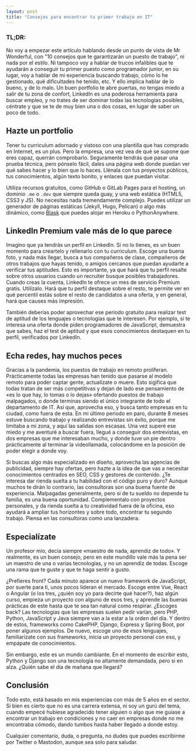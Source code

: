 ```yaml
---
layout: post
title: "Consejos para encontrar tu primer trabajo en IT"
---
```


### TL;DR:

No voy a empezar este artículo hablando desde un punto de vista de Mr Wonderful, con "10 consejos que te garantizarán un puesto de trabajo", ni nada por el estilo. Ni tampoco voy a hablar de trucos infalibles que te ayudarán a conseguir tu primer puesto como programador junior, en su lugar, voy a hablar de mi experiencia buscando trabajo, cómo lo he gestionado, qué dificultades he tenido, etc. Y ello implica hablar de lo bueno, y de lo malo. Un buen portfolio te abre puertas, no tengas miedo a salir de tu zona de confort, LinkedIn es una poderosa herramienta para buscar empleo, y no trates de ser dominar todas las tecnologías posibles, céntrate y que se te de muy bien una o dos cosas, en lugar de saber un poco de todo.

## Hazte un portfolio

Tener tu curriculum adornado y vistoso con una plantilla que has comprado en Internet, es un plus. Pero la empresa, una vez vea de qué se supone que eres capaz, querrán comprobarlo. Seguramente tendrás que pasar una prueba técnica, pero pónselo fácil, dales una página web donde puedan ver qué sabes hacer y lo bien que lo haces. Llénala con tus proyectos públicos, tus conocimientos, algún texto bonito, y enlaces que puedan visitar.

Utiliza recursos gratuitos, como GitHub o GitLab Pages para el hosting, un dominio `.me` o `.dev` que siempre queda guay, y una web estática (HTML5, CSS3 y JS). No necesitas nada tremendamente complejo. Puedes utilizar un generador de páginas estáticas (Jekyll, Hugo, Pelican) o algo más dinámico, como [Blask](https://getblask.com) que puedes alojar en Heroku o PythonAnywhere.

## LinkedIn Premium vale más de lo que parece

Imagino que ya tendrás un perfil en LinkedIn. Si no lo tienes, es un buen momento para creartelo y rellenarlo con tu curriculum. Escoge una buena foto, y nada más llegar, busca a tus compañeros de clase, compañeros de otros trabajos que hayas tenido, o amigos cercanos que puedan ayudarte a verificar tus aptitudes. Esto es importante, ya que hará que tu perfil resalte sobre otros usuarios cuando un recruiter busque posibles trabajadores. Cuando creas la cuenta, LinkedIn te ofrece un mes de servicio Premium gratis. Utilízalo. Hará que tu perfil destaque sobre el resto, te permite ver en qué percentil estás sobre el resto de candidatos a una oferta, y en general, hará que causes más impresión.

También deberías poder aprovechar ese periodo gratuito para realizar test de aptitud de los lenguajes o tecnologías que te interesen. Por ejemplo, si te interesa una oferta donde piden programadores de JavaScript, demuestra que sabes, haz el test de aptitud y que esos conocimientos destaquen en tu perfil, verificados por LinkedIn.

## Echa redes, hay muchos peces

Gracias a la pandemia, los puestos de trabajo en remoto proliferan. Prácticamente todas las empresas han tenido que pasarse al modelo remoto para poder captar gente, actualízate o muere. Esto sigifica que todas tratan de ser más competitivas y dejan de lado ese pensamiento de «es lo que hay, lo tomas o lo dejas» ofertando puestos de trabajo malpagados, o donde terminas siendo el único integrante de todo el departamento de IT. Así que, aprovecha eso, y busca tanto empresas en tu ciudad, como fuera de esta. En mi último periodo en paro, durante 8 meses estuve buscando trabajo y realizando entrevistas sin éxito, porque me limitaba a mi zona, y aquí las salidas son escasas. Una vez superé ese miedo y me aventuré a buscar fuera, llegué a conseguir dos entrevistas, en dos empresas que me interesaban mucho, y donde tuve un pie dentro prácticamente al terminar la videollamada, colocándome en la posición de poder elegir a donde voy.

Si buscas algo más especializado en diseño, aprovecha las agencias de publicidad, siempre hay ofertas, pero hazte a la idea de que vas a necesitar conocimientos centrados en SEO, CSS y gestores de contenido. ¿Te interesa dar rienda suelta a tu habilidad con el código puro y duro? Aunque muchos te dirán lo contrario, las consultoras son una buena fuente de experiencia. Malpagadas generalmente, pero si de tu sueldo no depende tu familia, es una buena oportunidad. Complementalo con proyectos personales, y da rienda suelta a tu creatividad fuera de la oficina, eso ayudará a ampliar tus horizontes y sobre todo, encontrar tu segundo trabajo. Piensa en las consultoras como una lanzadera.

## Especialízate

Un profesor mío, decía siempre «maestro de nada, aprendiz de todo». Y realmente, es un buen consejo, pero en este mundillo vale más la pena ser un maestro de una o varias tecnologías, y no un aprendiz de todas. Escoge una rama que te guste y que te haga sentir a gusto. 

¿Prefieres front? Cada minuto aparece un nuevo framework de JavaScript, por suerte para ti, unos pocos lideran el mercado. Escoge entre Vue, React o Angular (o los tres, ¿quién soy yo para decirte qué hacer?), haz algún curso, empieza un proyecto con alguno de esos tres, y aprende las buenas prácticas de este hasta que te sea tan natural como respirar. ¿Escoges back? Las tecnologías que las empresas suelen pedir varían, pero PHP, Python, JavaScript y Java siempre van a la estar a la orden del día. Y dentro de estos, frameworks como CakePHP, Django, Express y Spring Boot, por poner algunos ejemplos. De nuevo, escoge uno de esos lenguajes, familiarizate con sus frameworks, inicia un proyecto personal con eso, y empápate de conocimientos.

Sin embargo, este es un mundo cambiante. En el momento de escribir esto, Python y Django son una tecnología no altamente demandada, pero si en alza. ¿Quién sabe el día de mañana que llegará?

## Conclusión

Todo esto, está basado en mis experiencias con más de 5 años en el sector. Si bien es cierto que no es una carrera extensa, ni soy un gurú del tema, cuando empecé hubiese agradecido tener alguien o algo que me guiase a encontrar un trabajo en condiciones y no caer en empresas donde no me encontraba cómodo, dando tumbos hasta haber llegado a donde estoy.

Cualquier comentario, duda, o pregunta, no dudes que puedes escribirme por Twitter o Mastodon, aunque sea solo para saludar.

